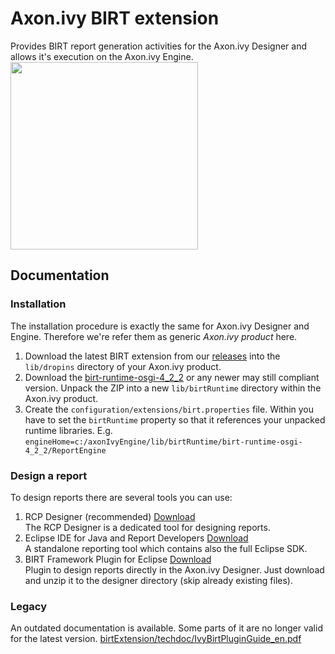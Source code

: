 # Axon.ivy BIRT extension
Provides BIRT report generation activities for the Axon.ivy Designer and allows it's execution on the Axon.ivy Engine.
<image src="https://github.com/ivy-supplements/birt-reporting/blob/master/birtExtension/techdoc/processEditorWithBirtExtension.png" width=300/>

## Documentation

### Installation
The installation procedure is exactly the same for Axon.ivy Designer and Engine. Therefore we're refer them as generic <i>Axon.ivy product</i> here.
1. Download the latest BIRT extension from our [releases](https://github.com/ivy-supplements/birt-reporting/releases/latest) into the `lib/dropins` directory of your Axon.ivy product.
2. Download the [birt-runtime-osgi-4_2_2](http://www.eclipse.org/downloads/download.php?file=/birt/downloads/drops/R-R1-4_2_2-201302161152/birt-runtime-osgi-4_2_2.zip) or any newer may still compliant version. Unpack the ZIP into a new `lib/birtRuntime` directory within the Axon.ivy product.
3. Create the `configuration/extensions/birt.properties` file. Within you have to set the `birtRuntime` property so that it references your unpacked runtime libraries. E.g.
`engineHome=c:/axonIvyEngine/lib/birtRuntime/birt-runtime-osgi-4_2_2/ReportEngine`

### Design a report
To design reports there are several tools you can use:

1. RCP Designer (recommended) [Download](http://www.eclipse.org/downloads/download.php?file=/birt/downloads/drops/R-R1-4.6.0-201606072112/birt-rcp-report-designer-4.6.0-20160607-win32.win32.x86_64.zip)  
The RCP Designer is a dedicated tool for designing reports. 
2. Eclipse IDE for Java and Report Developers [Download](https://www.eclipse.org/downloads/packages/eclipse-ide-java-and-report-developers/neonr)  
A standalone reporting tool which contains also the full Eclipse SDK.
3. BIRT Framework Plugin for Eclipse [Download](http://www.eclipse.org/downloads/download.php?file=/birt/downloads/drops/R-R1-4.6.0-201606072112/birt-runtime-4.6.0-20160607.zip)  
Plugin to design reports directly in the Axon.ivy Designer. Just download and unzip it to the designer directory (skip already existing files).

### Legacy
An outdated documentation is available. Some parts of it are no longer valid for the latest version. [birtExtension/techdoc/IvyBirtPluginGuide_en.pdf](https://github.com/ivy-supplements/birt-reporting/blob/master/birtExtension/techdoc/IvyBirtPluginGuide_en.pdf)
